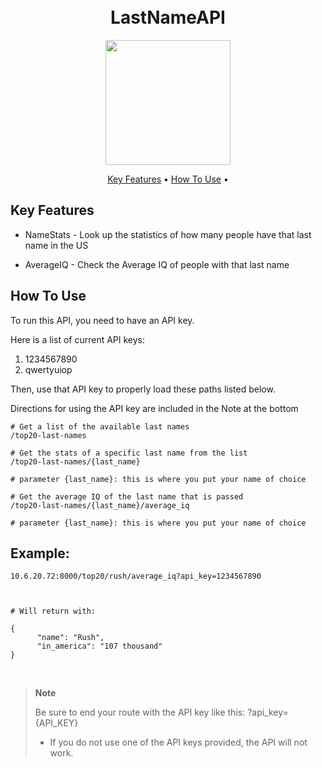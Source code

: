 
<h1 align="center">
  <br>
  LastNameAPI
  <br>
</h1>
<p align="center">
  <a href="https://cdn.discordapp.com/attachments/1091738497532055573/1161866254999625738/2151c451103fee2ade0bf517ef86123.jpg?ex=6539db45&is=65276645&hm=7a857f418ff0f58e5c750284672ceb6899e397983f433279d097bb4dc779c109&">
    <img src="https://cdn.discordapp.com/attachments/1091738497532055573/1161866254999625738/2151c451103fee2ade0bf517ef86123.jpg?ex=6539db45&is=65276645&hm=7a857f418ff0f58e5c750284672ceb6899e397983f433279d097bb4dc779c109&" width="200">
  </a>
</p>

<p align="center">
  <a href="#key-features">Key Features</a> •
  <a href="#how-to-use">How To Use</a> •

## Key Features

* NameStats - Look up the statistics of how many people have that last name in the US

* AverageIQ - Check the Average IQ of people with that last name
  


## How To Use

To run this API, you need to have an API key.

Here is a list of current API keys:

1. 1234567890
2. qwertyuiop

Then, use that API key to properly load these paths listed below.

Directions for using the API key are included in the Note at the bottom
```
# Get a list of the available last names
/top20-last-names
```
```
# Get the stats of a specific last name from the list
/top20-last-names/{last_name}

# parameter {last_name}: this is where you put your name of choice
```
```
# Get the average IQ of the last name that is passed
/top20-last-names/{last_name}/average_iq

# parameter {last_name}: this is where you put your name of choice
```

## Example:
```
10.6.20.72:8000/top20/rush/average_iq?api_key=1234567890



# Will return with:

{
      "name": "Rush",
      "in_america": "107 thousand"
}
```



‎
> **Note**
> 
>Be sure to end your route with the API key like this: ?api_key={API_KEY}
>* If you do not use one of the API keys provided, the API will not work.


